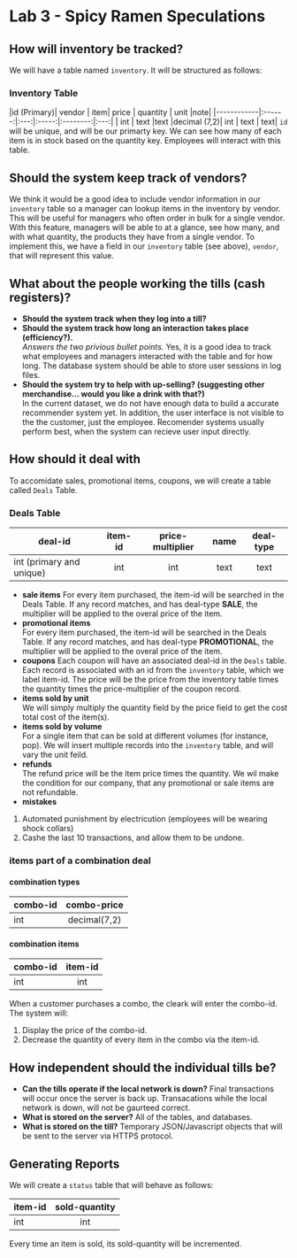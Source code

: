 # Lab 3 - Spicy Ramen Speculations
## How will inventory be tracked?  
We will have a table named `inventory`. It will be structured as follows:
### Inventory Table
|id (Primary)| vendor | item| price | quantity | unit |note|
|------------|:------:|:---:|:-----:|:--------:|:---:|
| int        | text   |text |decimal (7,2)| int | text | text|
`id` will be unique, and will be our primarty key. We can see how many of each item is in stock based on the quantity key. Employees will interact with this table.
## Should the system keep track of vendors?
We think it would be a good idea to include vendor information in our `inventory` table so a manager can lookup items in the inventory by vendor. This will be useful for managers who often order in bulk for a single vendor. With this feature, managers will be able to at a glance, see how many, and with what quantity, the products they have from a single vendor. To implement this, we have a field in our `inventory` table (see above), `vendor`, that will represent this value.
## What about the people working the tills (cash registers)?
  * **Should the system track when they log into a till?**  
  * **Should the system track how long an interaction takes place (efficiency?).**   
  _Answers the two privious bullet points._ Yes, it is a good idea to track what employees and managers interacted with the table and for how long. The database system should be able to store user sessions in log files.
  *  **Should the system try to help with up-selling? (suggesting other merchandise... would you like a drink with that?)**   
  In the current dataset, we do not have enough data to build a accurate recommender system yet. In addition, the user interface is not visible to the the customer, just the employee. Recomender systems usually perform best, when the system can recieve user input directly.

## How should it deal with
  To accomidate sales, promotional items, coupons, we will create a table called
  `Deals` Table.   
  ### Deals Table  
  | deal-id | item-id | price-multiplier | name | deal-type |
  |---------|:-------:|:----------------:|:----:|:----:|
  |int (primary and unique)| int | int | text | text |
  * **sale items**
  For every item purchased, the item-id will be searched in the Deals Table. If any record matches, and has deal-type **SALE**, the multiplier will be applied to the overal price of the item.   
  * **promotional items**  
  For every item purchased, the item-id will be searched in the Deals Table. If any record matches, and has deal-type **PROMOTIONAL**, the multiplier will be applied to the overal price of the item.
  * **coupons**
  Each coupon will have an associated deal-id in the `Deals` table. Each record is associated with an id from the `inventory` table, which we label item-id. The price will be the price from the inventory table times the quantity times the price-multiplier of the coupon record.
  * **items sold by unit**  
  We will simply multiply the quantity field by the price field to get the cost total cost of the item(s).
  * **items sold by volume**  
  For a single item that can be sold at different volumes (for instance, pop). We will insert multiple records into the `inventory` table, and will vary the unit feild.  
  * **refunds**  
  The refund price will be the item price times the quantity. We wil make the condition for our company, that any promotional or sale items are not refundable.
  * **mistakes**  
  1) Automated punishment by electricution (employees will be wearing shock collars)  
  2) Cashe the last 10 transactions, and allow them to be undone.

### items part of a combination deal  
#### combination types  

  | combo-id | combo-price |
  |----------|:-----------:|
  | int      | decimal(7,2)|

#### combination items  
  | combo-id | item-id |
  |----------|:-------:|
  | int      | int     |

When a customer purchases a combo, the cleark will enter the combo-id.
The system will:  
  1) Display the price of the combo-id.  
  2) Decrease the quantity of every item in the combo via the item-id.

## How independent should the individual tills be?  
  * **Can the tills operate if the local network is down?**
  Final transactions will occur once the server is back up. Transacations while the local network is down, will not be gaurteed correct.  
  * **What is stored on the server?**
  All of the tables, and databases.  
  * **What is stored on the till?**
  Temporary JSON/Javascript objects that will be sent to the server via HTTPS protocol.

## Generating Reports  
We will create a `status` table that will behave as follows:  

|item-id | sold-quantity|
|--------|:------------:|
| int    | int          |

Every time an item is sold, its sold-quantity will be incremented. 

